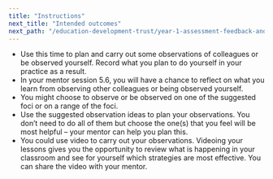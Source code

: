 ```yaml
---
title: "Instructions"
next_title: "Intended outcomes"
next_path: "/education-development-trust/year-1-assessment-feedback-and-questioning/summer-week-7-ect-intended-outcomes"
---
```



- Use this time to plan and carry out some observations of colleagues or be observed yourself. Record what you plan to do yourself in your practice as a result.
- In your mentor session 5.6, you will have a chance to reflect on what you learn from observing other colleagues or being observed yourself.
- You might choose to observe or be observed on one of the suggested foci or on a range of the foci.
- Use the suggested observation ideas to plan your observations. You don’t need to do all of them but choose the one(s) that you feel will be most helpful – your mentor can help you plan this.
- You could use video to carry out your observations. Videoing your lessons gives you the opportunity to review what is happening in your classroom and see for yourself which strategies are most effective. You can share the video with your mentor.

